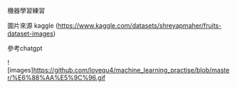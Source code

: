 機器學習練習 

圖片來源 kaggle (https://www.kaggle.com/datasets/shreyapmaher/fruits-dataset-images)

參考chatgpt


![images]https://github.com/lovequ4/machine_learning_practise/blob/master/%E6%88%AA%E5%9C%96.gif
